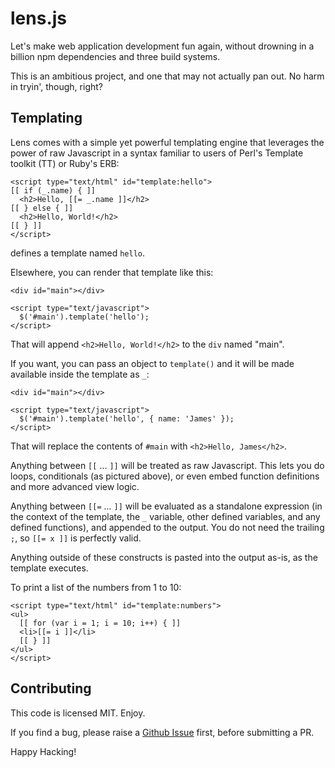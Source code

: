 lens.js
=======

Let's make web application development fun again, without drowning in a
billion npm dependencies and three build systems.

This is an ambitious project, and one that may not actually pan out.
No harm in tryin', though, right?

Templating
----------

Lens comes with a simple yet powerful templating engine that leverages the
power of raw Javascript in a syntax familiar to users of Perl's Template
toolkit (TT) or Ruby's ERB:

```
<script type="text/html" id="template:hello">
[[ if (_.name) { ]]
  <h2>Hello, [[= _.name ]]</h2>
[[ } else { ]]
  <h2>Hello, World!</h2>
[[ } ]]
</script>
```

defines a template named `hello`.

Elsewhere, you can render that template like this:

```
<div id="main"></div>

<script type="text/javascript">
  $('#main').template('hello');
</script>
```

That will append `<h2>Hello, World!</h2>` to the `div` named "main".

If you want, you can pass an object to `template()` and it will be
made available inside the template as `_`:

```
<div id="main"></div>

<script type="text/javascript">
  $('#main').template('hello', { name: 'James' });
</script>
```

That will replace the contents of `#main` with `<h2>Hello,
James</h2>`.

Anything between `[[` ... `]]` will be treated as raw Javascript.
This lets you do loops, conditionals (as pictured above), or even
embed function definitions and more advanced view logic.

Anything between `[[=` ... `]]` will be evaluated as a standalone
expression (in the context of the template, the `_` variable,
other defined variables, and any defined functions), and appended
to the output.  You do not need the trailing `;`, so `[[= x ]]` is
perfectly valid.

Anything outside of these constructs is pasted into the output
as-is, as the template executes.

To print a list of the numbers from 1 to 10:

```
<script type="text/html" id="template:numbers">
<ul>
  [[ for (var i = 1; i = 10; i++) { ]]
  <li>[[= i ]]</li>
  [[ } ]]
</ul>
</script>
```

Contributing
------------
This code is licensed MIT.  Enjoy.

If you find a bug, please raise a [Github Issue][issues] first,
before submitting a PR.

Happy Hacking!

[issues]: https://github.com/huntprod/lensjs/issues
